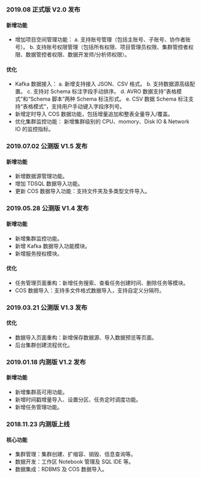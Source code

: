 ### 2019.08 正式版 V2.0 发布

#### 新增功能

- 增加项目空间管理功能：
  a. 支持账号管理（包括主账号、子账号、协作者账号）。
  b. 支持账号权限管理（包括所有权限、项目管理员权限、集群管控者权限、数据管控者权限、数据开发师/分析师权限）。

#### 优化

- Kafka 数据接入：
  a. 新增支持接入 JSON、CSV 格式。
  b. 支持数据源高级配置。
  c. 支持对 Schema 标注字段手动排序。
  d. AVRO 数据支持“表格模式”和“Schema 脚本”两种 Schema 标注形式。
  e. CSV 数据 Schema 标注支持“表格模式”，支持用户手动键入字段序列号。
- 新增定时导入 COS 数据功能，包括增量追加和整表全量导入/覆盖。
- 优化集群监控功能： 新增集群级别的 CPU、momory、Disk IO & Network IO 的监控指标。

### 2019.07.02 公测版 V1.5 发布

#### 新增功能

- 新增数据源管理功能。
- 增加 TDSQL 数据导入功能。
- 更新 COS 数据导入功能：支持文件夹及多类型文件导入。

### 2019.05.28 公测版 V1.4 发布

#### 新增功能

- 新增集群监控功能。
- 新增 Kafka 数据导入功能模块。
- 新增服务授权模块。

#### 优化

- 任务管理页面重构：新增任务搜索、查看任务创建时间、删除任务等模块。
- COS 数据导入：支持多文件格式数据导入，支持自定义分隔符。

### 2019.03.21 公测版 V1.3 发布

#### 优化

- 数据导入页面重构：新增保存数据源、导入数据预览等页面。
- 后台集群创建流程优化。

### 2019.01.18 内测版 V1.2 发布

#### 新增功能

- 新增集群高可用功能。
- 新增时间戳增量导入、设置分区、任务定时调度功能。
- 新增任务管理功能。

### 2018.11.23 内测版上线

#### 核心功能

- 集群管理：集群创建、扩缩容、销毁、信息查询等。
- 数据开发：工作区 Notebook 管理及 SQL IDE 等。
- 数据集成：RDBMS 及 COS 数据导入。
